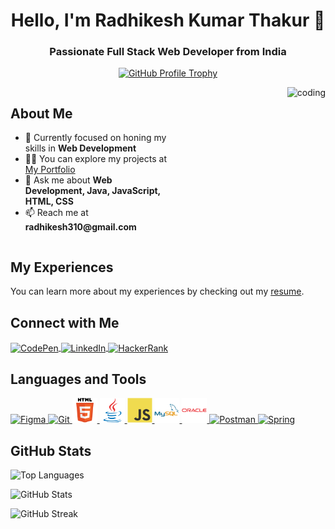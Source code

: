 <h1 align="center">Hello, I'm Radhikesh Kumar Thakur 👋</h1>
<h3 align="center">Passionate Full Stack Web Developer from India</h3>

<p align="center">
  <a href="https://github.com/ryo-ma/github-profile-trophy">
    <img src="https://github-profile-trophy.vercel.app/?username=radhikeshs" alt="GitHub Profile Trophy" />
  </a>
</p>


<div style="display: flex; justify-content: space-between;">
  <div style="flex: 1;">
    <h2>About Me</h2>
    <ul>
      <li>🌱 Currently focused on honing my skills in <strong>Web Development</strong></li>
      <li>👨‍💻 You can explore my projects at <a href="https://radhikeshs.github.io/">My Portfolio</a></li>
      <li>💬 Ask me about <strong>Web Development, Java, JavaScript, HTML, CSS</strong></li>
      <li>📫 Reach me at <strong>radhikesh310@gmail.com</strong></li>
    </ul>
  </div>
  <div style="flex: 1; text-align: right;">
    <img alt="coding" width="400" src="https://github.com/RADHIKESHS/RADHIKESHS/assets/116291105/de605070-fc7e-4407-b0a0-10ac83998c7d">
  </div>
</div>


## My Experiences

You can learn more about my experiences by checking out my [resume](https://drive.google.com/file/d/1khkXNm-A6LnXKQPbbKpr2AQ8KAIuOIkO/view?usp=sharing).

## Connect with Me

<p align="left">
  <a href="https://codepen.io/radhikeshs" target="_blank">
    <img align="center" src="https://raw.githubusercontent.com/rahuldkjain/github-profile-readme-generator/master/src/images/icons/Social/codepen.svg" alt="CodePen" height="30" width="40" />
  </a>
  <a href="https://www.linkedin.com/in/radhikesh-thakur-b0a6bb24a/" target="_blank">
    <img align="center" src="https://raw.githubusercontent.com/rahuldkjain/github-profile-readme-generator/master/src/images/icons/Social/linked-in-alt.svg" alt="LinkedIn" height="30" width="40" />
  </a>
  <a href="https://www.hackerrank.com/radhikesh310" target="_blank">
    <img align="center" src="https://raw.githubusercontent.com/rahuldkjain/github-profile-readme-generator/master/src/images/icons/Social/hackerrank.svg" alt="HackerRank" height="30" width="40" />
  </a>
</p>

## Languages and Tools

<p align="left">
  <a href="https://www.figma.com/" target="_blank" rel="noreferrer">
    <img src="https://www.vectorlogo.zone/logos/figma/figma-icon.svg" alt="Figma" width="40" height="40"/>
  </a>
  <a href="https://git-scm.com/" target="_blank" rel="noreferrer">
    <img src="https://www.vectorlogo.zone/logos/git-scm/git-scm-icon.svg" alt="Git" width="40" height="40"/>
  </a>
  <a href="https://www.w3.org/html/" target="_blank" rel="noreferrer">
    <img src="https://raw.githubusercontent.com/devicons/devicon/master/icons/html5/html5-original-wordmark.svg" alt="HTML5" width="40" height="40"/>
  </a>
  <a href="https://www.java.com" target="_blank" rel="noreferrer">
    <img src="https://raw.githubusercontent.com/devicons/devicon/master/icons/java/java-original.svg" alt="Java" width="40" height="40"/>
  </a>
  <a href="https://developer.mozilla.org/en-US/docs/Web/JavaScript" target="_blank" rel="noreferrer">
    <img src="https://raw.githubusercontent.com/devicons/devicon/master/icons/javascript/javascript-original.svg" alt="JavaScript" width="40" height="40"/>
  </a>
  <a href="https://www.mysql.com/" target="_blank" rel="noreferrer">
    <img src="https://raw.githubusercontent.com/devicons/devicon/master/icons/mysql/mysql-original-wordmark.svg" alt="MySQL" width="40" height="40"/>
  </a>
  <a href="https://www.oracle.com/" target="_blank" rel="noreferrer">
    <img src="https://raw.githubusercontent.com/devicons/devicon/master/icons/oracle/oracle-original.svg" alt="Oracle" width="40" height="40"/>
  </a>
  <a href="https://postman.com" target="_blank" rel="noreferrer">
    <img src="https://www.vectorlogo.zone/logos/getpostman/getpostman-icon.svg" alt="Postman" width="40" height="40"/>
  </a>
  <a href="https://spring.io/" target="_blank" rel="noreferrer">
    <img src="https://www.vectorlogo.zone/logos/springio/springio-icon.svg" alt="Spring" width="40" height="40"/>
  </a>
</p>

## GitHub Stats

<p align="left">
  <img src="https://github-readme-stats.vercel.app/api/top-langs?username=radhikeshs&show_icons=true&locale=en&layout=compact" alt="Top Languages" />
</p>

<p align="left">
  <img src="https://github-readme-stats.vercel.app/api?username=radhikeshs&show_icons=true&locale=en" alt="GitHub Stats" />
</p>

<p align="left">
  <img src="https://github-readme-streak-stats.herokuapp.com/?user=radhikeshs&" alt="GitHub Streak" />
</p>
